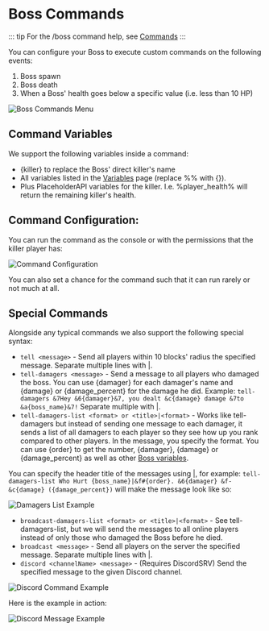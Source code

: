 # Boss Commands

::: tip
For the /boss command help, see [Commands](/boss/commands)
:::

You can configure your Boss to execute custom commands on the following events:

1. Boss spawn
2. Boss death
3. When a Boss' health goes below a specific value (i.e. less than 10 HP)

![Boss Commands Menu](https://i.imgur.com/zZF9ics.png)

## Command Variables

We support the following variables inside a command:

- {killer} to replace the Boss' direct killer's name
- All variables listed in the [Variables](/boss/variables) page (replace %% with {}).
- Plus PlaceholderAPI variables for the killer. I.e. %player_health% will return the remaining killer's health.

## Command Configuration:

You can run the command as the console or with the permissions that the killer player has:

![Command Configuration](https://i.imgur.com/qoRtIDO.png)

You can also set a chance for the command such that it can run rarely or not much at all.

## Special Commands

Alongside any typical commands we also support the following special syntax:

- `tell <message>` - Send all players within 10 blocks' radius the specified message. Separate multiple lines with |.
- `tell-damagers <message>` - Send a message to all players who damaged the boss. You can use {damager} for each damager's name and {damage} or {damage_percent} for the damage he did. Example: `tell-damagers &7Hey &6{damager}&7, you dealt &c{damage} damage &7to &a{boss_name}&7!` Separate multiple with |.
- `tell-damagers-list <format> or <title>|<format>` - Works like tell-damagers but instead of sending one message to each damager, it sends a list of all damagers to each player so they see how up you rank compared to other players. In the message, you specify the format. You can use {order} to get the number, {damager}, {damage} or {damage_percent} as well as other [Boss variables](/boss/variables).

You can specify the header title of the messages using |, for example: `tell-damagers-list Who Hurt {boss_name}|&f#{order}. &6{damager} &f- &c{damage} ({damage_percent})` will make the message look like so:

![Damagers List Example](https://i.imgur.com/ws7NviD.png)


-  `broadcast-damagers-list <format> or <title>|<format>` - See tell-damagers-list, but we will send the messages to all online players instead of only those who damaged the Boss before he died.
- `broadcast <message>` - Send all players on the server the specified message. Separate multiple lines with |.
- `discord <channelName> <message>` - (Requires DiscordSRV) Send the specified message to the given Discord channel.

![Discord Command Example](https://i.imgur.com/RieObvS.png)

Here is the example in action:

![Discord Message Example](https://i.imgur.com/sG8Jy16.png)
